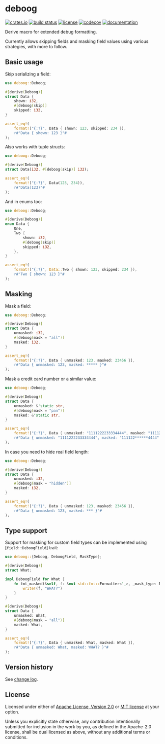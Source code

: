 # deboog

[![crates.io](https://img.shields.io/crates/v/deboog.svg)](https://crates.io/crates/deboog)
[![build status](https://img.shields.io/github/actions/workflow/status/unikmhz/deboog/ci.yml?branch=main&logo=github)](https://github.com/unikmhz/deboog/actions)
[![license](https://img.shields.io/badge/license-Apache--2.0_OR_MIT-blue)](#license)
[![codecov](https://codecov.io/github/unikmhz/deboog/coverage.svg?branch=main)](https://codecov.io/gh/unikmhz/deboog)
[![documentation](https://docs.rs/deboog/badge.svg)](https://docs.rs/deboog/)

Derive macro for extended debug formatting.

Currently allows skipping fields and masking field values using various strategies, with more to follow.

## Basic usage

Skip serializing a field:

```rust
use deboog::Deboog;

#[derive(Deboog)]
struct Data {
    shown: i32,
    #[deboog(skip)]
    skipped: i32,
}

assert_eq!(
    format!("{:?}", Data { shown: 123, skipped: 234 }),
    r#"Data { shown: 123 }"#
);
```

Also works with tuple structs:

```rust
use deboog::Deboog;

#[derive(Deboog)]
struct Data(i32, #[deboog(skip)] i32);

assert_eq!(
    format!("{:?}", Data(123, 234)),
    r#"Data(123)"#
);
```

And in enums too:

```rust
use deboog::Deboog;

#[derive(Deboog)]
enum Data {
    One,
    Two {
        shown: i32,
        #[deboog(skip)]
        skipped: i32,
    },
}

assert_eq!(
    format!("{:?}", Data::Two { shown: 123, skipped: 234 }),
    r#"Two { shown: 123 }"#
);
```

## Masking

Mask a field:

```rust
use deboog::Deboog;

#[derive(Deboog)]
struct Data {
    unmasked: i32,
    #[deboog(mask = "all")]
    masked: i32,
}

assert_eq!(
    format!("{:?}", Data { unmasked: 123, masked: 23456 }),
    r#"Data { unmasked: 123, masked: ***** }"#
);
```

Mask a credit card number or a similar value:

```rust
use deboog::Deboog;

#[derive(Deboog)]
struct Data {
    unmasked: &'static str,
    #[deboog(mask = "pan")]
    masked: &'static str,
}

assert_eq!(
    format!("{:?}", Data { unmasked: "1111222233334444", masked: "1111222233334444" }),
    r#"Data { unmasked: "1111222233334444", masked: "111122******4444" }"#
);
```

In case you need to hide real field length:

```rust
use deboog::Deboog;

#[derive(Deboog)]
struct Data {
    unmasked: i32,
    #[deboog(mask = "hidden")]
    masked: i32,
}

assert_eq!(
    format!("{:?}", Data { unmasked: 123, masked: 23456 }),
    r#"Data { unmasked: 123, masked: *** }"#
);
```

## Type support

Support for masking for custom field types can be implemented using [`field::DeboogField`] trait:

```rust
use deboog::{Deboog, DeboogField, MaskType};

#[derive(Deboog)]
struct What;

impl DeboogField for What {
    fn fmt_masked(&self, f: &mut std::fmt::Formatter<'_>, _mask_type: MaskType) -> std::fmt::Result {
        write!(f, "WHAT?")
    }
}

#[derive(Deboog)]
struct Data {
    unmasked: What,
    #[deboog(mask = "all")]
    masked: What,
}

assert_eq!(
    format!("{:?}", Data { unmasked: What, masked: What }),
    r#"Data { unmasked: What, masked: WHAT? }"#
);
```

## Version history

See [change log](CHANGELOG.md).

## License

Licensed under either of [Apache License, Version 2.0](LICENSE-APACHE) or
[MIT license](LICENSE-MIT) at your option.

Unless you explicitly state otherwise, any contribution intentionally submitted
for inclusion in the work by you, as defined in the Apache-2.0 license, shall
be dual licensed as above, without any additional terms or conditions.
